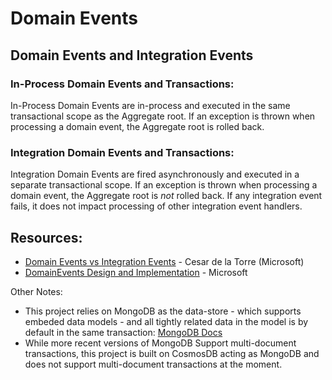

# Domain Events


## Domain Events and Integration Events


### In-Process Domain Events and Transactions:

In-Process Domain Events are in-process and executed in the same transactional scope as the Aggregate root. If an exception is thrown when processing a domain event, the Aggregate root is rolled back. 

### Integration Domain Events and Transactions:

Integration Domain Events are fired asynchronously and executed in a separate transactional scope. If an exception is thrown when processing a domain event, the Aggregate root is _not_ rolled back. If any integration event fails, it does not impact processing of other integration event handlers.

## Resources:

* [Domain Events vs Integration Events](https://devblogs.microsoft.com/cesardelatorre/domain-events-vs-integration-events-in-domain-driven-design-and-microservices-architectures/) - Cesar de la Torre (Microsoft)
* [DomainEvents Design and Implementation](https://docs.microsoft.com/en-us/dotnet/architecture/microservices/microservice-ddd-cqrs-patterns/domain-events-design-implementation#domain-events-versus-integration-events) - Microsoft

Other Notes:

- This project relies on MongoDB as the data-store - which supports embeded data models - and all tightly related data in the model is by default in the same transaction: [MongoDB Docs](https://docs.mongodb.com/manual/core/data-model-design/#std-label-data-modeling-embedding) 
- While more recent versions of MongoDB Support multi-document transactions, this project is built on CosmosDB acting as MongoDB and does not support multi-document transactions at the moment.